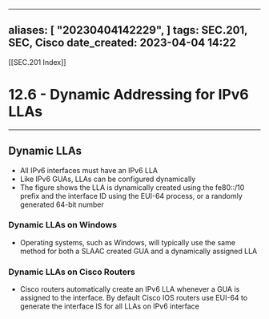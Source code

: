 
---
aliases: [ "20230404142229",  ]
tags: SEC.201, SEC, Cisco
date_created: 2023-04-04 14:22
---
[[SEC.201 Index]]
# 12.6 - Dynamic Addressing for IPv6 LLAs
---
## Dynamic LLAs
- All IPv6 interfaces must have an IPv6 LLA
- Like IPv6 GUAs, LLAs can be configured dynamically
- The figure shows the LLA is dynamically created using the fe80::/10 prefix and the interface ID using the EUI-64 process, or a randomly generated 64-bit number

### Dynamic LLAs on Windows
- Operating systems, such as Windows, will typically use the same method for both a SLAAC created GUA and a dynamically assigned LLA

### Dynamic LLAs on Cisco Routers
- Cisco routers automatically create an IPv6 LLA whenever a GUA is assigned to the interface. By default Cisco IOS routers use EUI-64 to generate the interface IS for all LLAs on IPv6 interface

